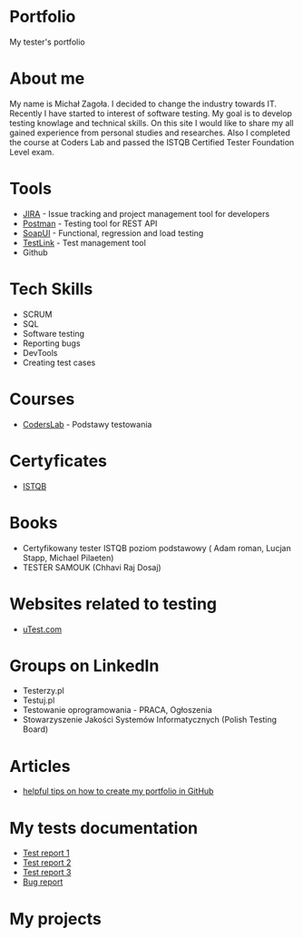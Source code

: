 # Portfolio
My tester's portfolio
# About me
My name is Michał Zagoła. I decided to change the industry towards IT. Recently I have started to interest of software testing. My goal is to develop testing knowlage and technical skills. On this site I would like to share my all gained experience from personal studies and researches. Also I completed the course at Coders Lab and passed the ISTQB Certified Tester Foundation Level exam.
# Tools
* [JIRA](https://www.atlassian.com/pl/jira) - Issue tracking and project management tool for developers
* [Postman](https://www.postman.com) - Testing tool for REST API
* [SoapUI](https://www.soapui.org) - Functional, regression and load testing
* [TestLink](https://testlink.org) - Test management tool
* Github
# Tech Skills
* SCRUM
* SQL
* Software testing
* Reporting bugs
* DevTools
* Creating test cases
# Courses
* [CodersLab](https://coderslab.pl/pl) - Podstawy testowania
# Certyficates
* [ISTQB](https://drive.google.com/file/d/18ks5Oc-x7LmFMpDvL0awPNpo09e-0cQy/view?usp=drive_link)
# Books
* Certyfikowany tester ISTQB poziom podstawowy ( Adam roman, Lucjan Stapp, Michael Pilaeten)
* TESTER SAMOUK (Chhavi Raj Dosaj)
# Websites related to testing
* [uTest.com](https://www.utest.com/signup/personal)
# Groups on LinkedIn
* Testerzy.pl
* Testuj.pl
* Testowanie oprogramowania - PRACA, Ogłoszenia
* Stowarzyszenie Jakości Systemów Informatycznych (Polish Testing Board)
# Articles
* [helpful tips on how to create my portfolio in GitHub](https://www.markdownguide.org/basic-syntax/)
# My tests documentation
* [Test report 1](https://docs.google.com/document/d/1_7E_qwaCe0Am-KQqaGSeMtWbLLU3ZnuJIdJFneCP7Jo/edit?usp=drive_link)
* [Test report 2](https://docs.google.com/document/d/1Zg4DnJ-RtAsnl9zaaGTWLAj_M1g8uFhUjwpkp8_Alsg/edit?usp=drive_link)
* [Test report 3](https://docs.google.com/document/d/1Kw0gSsHExcdHVD6_ZghO07lJqe8_EkL8RHnoIZ1iJAA/edit?usp=drive_link)
* [Bug report](https://docs.google.com/document/d/1dSV1H1zNx_PweWRdM_LUje14eIgeCIKfVkCqe81jaXQ/edit?usp=drive_link)
# My projects 
  


